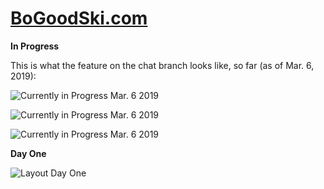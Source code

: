 
# [BoGoodSki.com](http://bogoodski.com "BoGoodSki.com")



**In Progress** 

<p>This is what the feature on the chat branch looks like, so far (as of Mar. 6, 2019):</p>




![Currently in Progress Mar. 6 2019](https://i.imgur.com/bXdU92y.jpg)



![Currently in Progress Mar. 6 2019](https://i.imgur.com/j1pxvIU.jpg)




![Currently in Progress Mar. 6 2019](https://i.imgur.com/U43fgAK.jpg)






**Day One**

![Layout Day One](https://media.giphy.com/media/1fgkWNXzRELdUOW6oG/giphy.gif "Layout - Day One")
